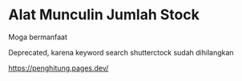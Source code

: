 # Alat Munculin Jumlah Stock

Moga bermanfaat

Deprecated, karena keyword search shutterctock sudah dihilangkan

https://penghitung.pages.dev/
